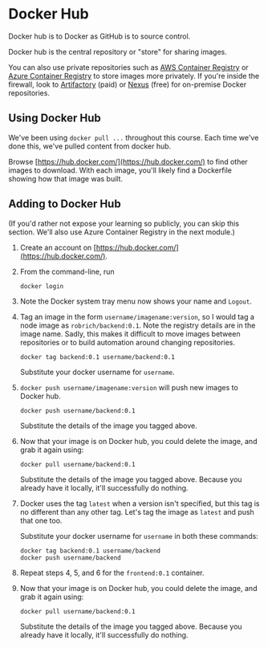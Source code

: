 Docker Hub
==========

Docker hub is to Docker as GitHub is to source control.

Docker hub is the central repository or "store" for sharing images.

You can also use private repositories such as [AWS Container Registry](https://aws.amazon.com/ecr/) or [Azure Container Registry](https://azure.microsoft.com/en-us/services/container-registry/) to store images more privately.  If you're inside the firewall, look to [Artifactory](https://www.jfrog.com/artifactory/) (paid) or [Nexus](https://www.sonatype.com/nexus-repository-oss) (free) for on-premise Docker repositories.


Using Docker Hub
----------------

We've been using `docker pull ...` throughout this course.  Each time we've done this, we've pulled content from docker hub.

Browse [https://hub.docker.com/](https://hub.docker.com/) to find other images to download.  With each image, you'll likely find a Dockerfile showing how that image was built.


Adding to Docker Hub
--------------------

(If you'd rather not expose your learning so publicly, you can skip this section.  We'll also use Azure Container Registry in the next module.)

1. Create an account on [https://hub.docker.com/](https://hub.docker.com/).

2. From the command-line, run

   ```
   docker login
   ```

3. Note the Docker system tray menu now shows your name and `Logout`.

4. Tag an image in the form `username/imagename:version`, so I would tag a node image as `robrich/backend:0.1`.  Note the registry details are in the image name.  Sadly, this makes it difficult to move images between repositories or to build automation around changing repositories.

   ```
   docker tag backend:0.1 username/backend:0.1
   ```

   Substitute your docker username for `username`.

5. `docker push username/imagename:version` will push new images to Docker hub.

   ```
   docker push username/backend:0.1
   ```

   Substitute the details of the image you tagged above.

6. Now that your image is on Docker hub, you could delete the image, and grab it again using:

   ```
   docker pull username/backend:0.1
   ```

   Substitute the details of the image you tagged above.  Because you already have it locally, it'll successfully do nothing.

7. Docker uses the tag `latest` when a version isn't specified, but this tag is no different than any other tag.  Let's tag the image as `latest` and push that one too.

   Substitute your docker username for `username` in both these commands:

   ```
   docker tag backend:0.1 username/backend
   docker push username/backend
   ```

8. Repeat steps 4, 5, and 6 for the `frontend:0.1` container.

9. Now that your image is on Docker hub, you could delete the image, and grab it again using:

   ```
   docker pull username/backend:0.1
   ```

   Substitute the details of the image you tagged above.  Because you already have it locally, it'll successfully do nothing.
